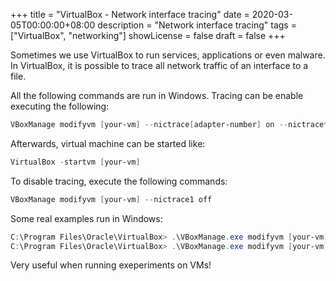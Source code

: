 +++
title = "VirtualBox - Network interface tracing"
date = 2020-03-05T00:00:00+08:00
description = "Network interface tracing"
tags = ["VirtualBox", "networking"]
showLicense = false
draft = false
+++

Sometimes we use VirtualBox to run services, applications or even malware. 
In VirtualBox, it is possible to trace all network traffic of an interface to a file.

<!--more--> 
All the following commands are run in Windows.
Tracing can be enable executing the following:

```powershell
VBoxManage modifyvm [your-vm] --nictrace[adapter-number] on --nictracefile[adapter-number] file.pcap
```
Afterwards, virtual machine can be started like:

```powershell
VirtualBox -startvm [your-vm]
```

To disable tracing, execute the following commands:

```powershell
VBoxManage modifyvm [your-vm] --nictrace1 off
```

Some real examples run in Windows:

```powershell
C:\Program Files\Oracle\VirtualBox> .\VBoxManage.exe modifyvm [your-vm] --nictrace1 on --nictracefile1 file.pcap
C:\Program Files\Oracle\VirtualBox> .\VBoxManage.exe modifyvm [your-vm] --nictrace1 off
```

Very useful when running exeperiments on VMs!